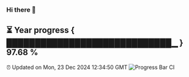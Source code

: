 ### Hi there 👋
⏳ Year progress { █████████████████████████████▁ } 97.68 %
---
⏰ Updated on Mon, 23 Dec 2024 12:34:50 GMT
![Progress Bar CI](https://github.com/liununu/liununu/workflows/Progress%20Bar%20CI/badge.svg)
